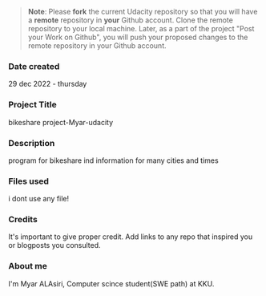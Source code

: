 >**Note**: Please **fork** the current Udacity repository so that you will have a **remote** repository in **your** Github account. Clone the remote repository to your local machine. Later, as a part of the project "Post your Work on Github", you will push your proposed changes to the remote repository in your Github account.

### Date created
29 dec 2022 - thursday

### Project Title
bikeshare project-Myar-udacity

### Description
program for bikeshare ind information for many cities and times

### Files used
i dont use any file!

### Credits
It's important to give proper credit. Add links to any repo that inspired you or blogposts you consulted.

### About me
I'm Myar ALAsiri, Computer scince student(SWE path) at KKU.
